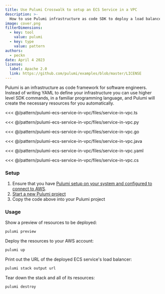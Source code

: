 ```yaml
---
title: Use Pulumi Crosswalk to setup an ECS Service in a VPC
description: >-
  How to use Pulumi infrastructure as code SDK to deploy a load balanced ECS service in a VPC
image: cover.png
filterDimensions:
  - key: tool
    value: pulumi
  - key: type
    value: pattern
authors:
  - peckn
date: April 4 2023
license:
  label: Apache 2.0
  link: https://github.com/pulumi/examples/blob/master/LICENSE
---
```


Pulumi is an infrastructure as code framework for software engineers. Instead of writing YAML to define your infrastructure you can use higher level SDK commands, in a familiar programming language, and Pulumi will create the necessary resources for you automatically.

<tabs>
<tab label="TypeScript">

<<< @/pattern/pulumi-ecs-service-in-vpc/files/service-in-vpc.ts

</tab>

<tab label="Python">

<<< @/pattern/pulumi-ecs-service-in-vpc/files/service-in-vpc.py

</tab>

<tab label="Go">

<<< @/pattern/pulumi-ecs-service-in-vpc/files/service-in-vpc.go

</tab>

<tab label="Java">

<<< @/pattern/pulumi-ecs-service-in-vpc/files/service-in-vpc.java

</tab>

<tab label="YAML">

<<< @/pattern/pulumi-ecs-service-in-vpc/files/service-in-vpc.yaml

</tab>

<tab label="C#">

<<< @/pattern/pulumi-ecs-service-in-vpc/files/service-in-vpc.cs

</tab>

</tabs>

### Setup

1. Ensure that you have [Pulumi setup on your system and configured to connect to AWS](https://www.pulumi.com/docs/get-started/aws/begin/).
2. [Start a new Pulumi project](https://www.pulumi.com/docs/get-started/aws/create-project/)
3. Copy the code above into your Pulumi project

### Usage

Show a preview of resources to be deployed:

```sh
pulumi preview
```

Deploy the resources to your AWS account:

```sh
pulumi up
```

Print out the URL of the deployed ECS service's load balancer:

```sh
pulumi stack output url
```

Tear down the stack and all of its resources:

```sh
pulumi destroy
```